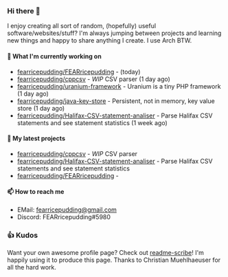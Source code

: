 ### Hi there 👋

I enjoy creating all sort of random, (hopefully) useful software/websites/stuff? 
I'm always jumping between projects and learning new things and happy to share anything I create.
I use Arch BTW.

#### 💎 What I'm currently working on

- [fearricepudding/FEARricepudding](https://github.com/fearricepudding/FEARricepudding) -  (today)
- [fearricepudding/cppcsv](https://github.com/fearricepudding/cppcsv) - *WIP* CSV parser (1 day ago)
- [fearricepudding/uranium-framework](https://github.com/fearricepudding/uranium-framework) - Uranium is a tiny PHP framework (1 day ago)
- [fearricepudding/java-key-store](https://github.com/fearricepudding/java-key-store) - Persistent, not in memory, key value store   (1 day ago)
- [fearricepudding/Halifax-CSV-statement-analiser](https://github.com/fearricepudding/Halifax-CSV-statement-analiser) - Parse Halifax CSV statements and see statement statistics  (1 week ago)

#### 🌱 My latest projects

- [fearricepudding/cppcsv](https://github.com/fearricepudding/cppcsv) - *WIP* CSV parser
- [fearricepudding/Halifax-CSV-statement-analiser](https://github.com/fearricepudding/Halifax-CSV-statement-analiser) - Parse Halifax CSV statements and see statement statistics 
- [fearricepudding/FEARricepudding](https://github.com/fearricepudding/FEARricepudding) - 

#### 📫 How to reach me

- EMail: fearricepudding@gmail.com
- Discord: FEARricepudding#5980

### 👍 Kudos

Want your own awesome profile page? Check out [readme-scribe](https://github.com/muesli/readme-scribe)!
I'm happily using it to produce this page. Thanks to Christian Muehlhaeuser for all the hard work.

